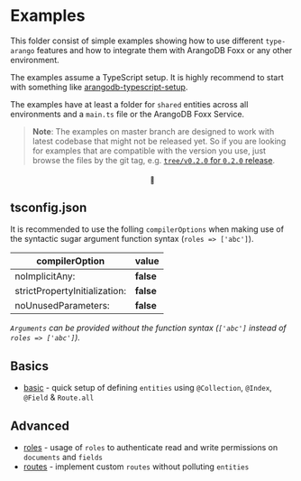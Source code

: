 # Examples

This folder consist of simple examples showing how to use different `type-arango` features and how to integrate them with ArangoDB Foxx or any other environment.

The examples assume a TypeScript setup. It is highly recommend to start with something like [arangodb-typescript-setup](https://github.com/RienNeVaPlus/arangodb-typescript-setup).

The examples have at least a folder for `shared` entities across all environments and a `main.ts` file or the ArangoDB Foxx Service.

> **Note**: The examples on master branch are designed to work with latest codebase that might not be released yet.
So if you are looking for examples that are compatible with the version you use, just browse the files by the git tag, e.g. [`tree/v0.2.0` for `0.2.0` release](https://github.com/19majkel94/type-graphql/tree/v0.16.0/examples).

<h4 align="center"><sub>🥑</sub></h4>

## tsconfig.json
It is recommended to use the folling `compilerOptions` when making use of the syntactic
 sugar argument function syntax (`roles => ['abc']`).


| compilerOption                | value     |
| ----------------------------- | --------- |
| noImplicitAny:                | **false** |
| strictPropertyInitialization: | **false** |
| noUnusedParameters:           | **false** |

*`Arguments` can be provided without the function syntax (`['abc']` instead of `roles => ['abc']`).*

## Basics

- [basic](./1-basic) - quick setup of defining `entities` using `@Collection`, `@Index`, `@Field` & `Route.all`

## Advanced

- [roles](./2-roles) - usage of `roles` to authenticate read and write permissions on `documents` and `fields` 
- [routes](./3-routes) - implement custom `routes` without polluting `entities`
